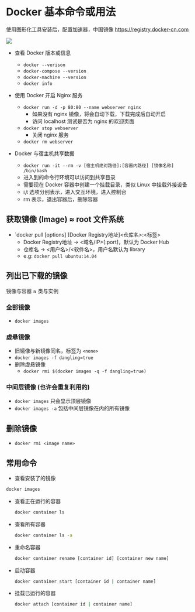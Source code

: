 # Docker 基本命令或用法

使用图形化工具安装后，配置加速器，中国镜像 https://registry.docker-cn.com

![](https://ww1.sinaimg.cn/large/006tKfTcgy1fcydp4j0pcj30af0ejt9h.jpg)

- 查看 Docker 版本或信息
	- `docker --verison`
	- `docker-compose --version`
	- `docker-machine --version`
	- `docker info`

- 使用 Docker 开启 Nginx 服务
	- `docker run -d -p 80:80 --name webserver nginx`
		- 如果没有 nginx 镜像，将会自动下载，下载完成后自动开启
		- 访问 localhost 测试是否为 nginx 的欢迎页面
	- `docker stop webserver`
		- 关闭 nginx 服务
	- `docker rm webserver`

- Docker 与宿主机共享数据
    - `docker run -it --rm -v [宿主机绝对路径]:[容器内路径] [镜像名称] /bin/bash`
    - 进入到的命令行环境可以访问到共享目录
    - 需要现在 Docker 容器中创建一个挂载目录，类似 Linux 中挂载外接设备
    - i,t 选项分别表示，进入交互环境，进入控制台
    - rm 表示，退出容器后，删除容器


## 获取镜像 (Image) ≈ root 文件系统

- `docker pull [options] [Docker Registry地址]<仓库名>:<标签>
	- Docker Registry地址 -> <域名/IP>[:port]，默认为 Docker Hub
	- 仓库名 -> <用户名>/<软件名>，用户名默认为 library
	- e.g: `docker pull ubuntu:14.04`

## 列出已下载的镜像

镜像与容器 ≈ 类与实例

### 全部镜像

- `docker images`

### 虚悬镜像

- 旧镜像与新镜像同名，标签为 `<none>`
- `docker images -f dangling=true`
- 删除虚悬镜像
	- `docker rmi $(docker images -q -f dangling=true)`

### 中间层镜像 (也许会重复利用的)

- `docker images` 只会显示顶层镜像
- `docker images -a` 包括中间层镜像在内的所有镜像

## 删除镜像

- `docker rmi <image name>`


## 常用命令

- 查看安装了的镜像

```sh
docker images
```

- 查看正在运行的容器

    ```sh
    docker container ls
    ```

- 查看所有容器

    ```sh
    docker container ls -a
    ```

- 重命名容器

    ```sh
    docker container rename [container id] [container new name]
    ```

- 启动容器

    ```sh
    docker container start [container id | container name]
    ```

- 挂载已运行的容器

    ```sh
    docker attach [container id | container name]
    ```


